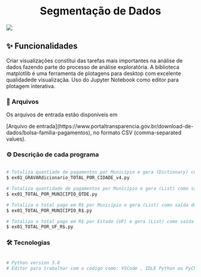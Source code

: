<h1 align="center">Segmentação de Dados</h1>

<img src="https://img.shields.io/static/v1?label=Blog&message=Flávio Bendl&color=0dbe98&style=for-the-badge&logo=ghost"/>
<h2>✨ Funcionalidades</h2>
<p align="left">Criar visualizações constitui das tarefas mais importantes na análise de dados fazendo parte do processo de análise exploratória. A biblioteca matplotlib é uma ferramenta de plotagens para desktop com excelente qualidadede visualizaçãa. Uso do Jupyter Notebook como editor para plotagem interativa.</p>

<h3>📂 Arquivos</h3>
<p align="left">Os arquivos de entrada estão disponíveis em</p> [Arquivo de entrada](https://www.portaltransparencia.gov.br/download-de-dados/bolsa-familia-pagamentos), no formato CSV (comma-separated values).


<h3>⚙️ Descrição de cada programa</h3>

```bash

# Totaliza quantiade de pagamentos por Município e gera (Dictionary) como saída do resultado.
$ ex01_GRAVARdicionario_TOTAL_POR_CIDADE_v4.py

# Totaliza quantidade de pagamentos por Município e gera (List) como saída do resultado.
$ ex01_TOTAL_POR_MUNICIPIO_QTDE.py

# Totaliza o total pago em R$ por Município e gera (List) como saída do resultado.
$ ex01_TOTAL_POR_MUNICIPIO_R$.py

# Totaliza o total pago em R$ por Estado (UF) e gera (List) como saída do resultado.
$ ex01_TOTAL_POR_UF_R$.py

```

<h3>🛠 Tecnologias</h3>

```bash

# Python version 3.8
# Editor para trabalhar com o código como: VSCode , IDLE Python ou PyCharm.

```
